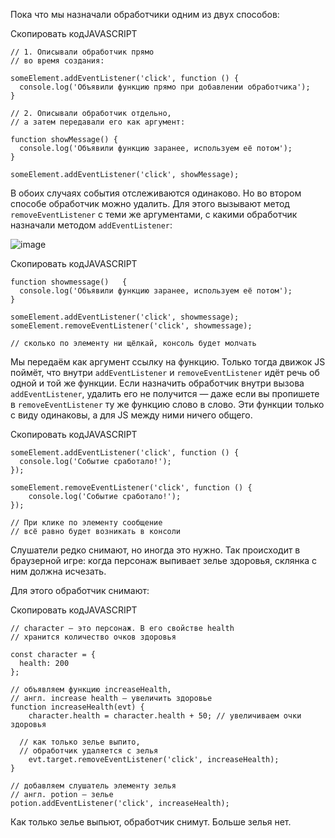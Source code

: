 

Пока что мы назначали обработчики одним из двух способов:

Скопировать кодJAVASCRIPT

```
// 1. Описывали обработчик прямо
// во время создания:

someElement.addEventListener('click', function () {
  console.log('Объявили функцию прямо при добавлении обработчика');
}

// 2. Описывали обработчик отдельно,
// а затем передавали его как аргумент:

function showMessage() {
  console.log('Объявили функцию заранее, используем её потом');
}

someElement.addEventListener('click', showMessage); 
```

В обоих случаях события отслеживаются одинаково. Но во втором способе обработчик можно удалить. Для этого вызывают метод `removeEventListener` с теми же аргументами, с какими обработчик назначали методом `addEventListener`:

![image](https://pictures.s3.yandex.net/resources/actions-35_1588446506.png)

Скопировать кодJAVASCRIPT

```
function showmessage()   {
  console.log('Объявили функцию заранее, используем её потом');
}

someElement.addEventListener('click', showmessage);
someElement.removeEventListener('click', showmessage);

// cколько по элементу ни щёлкай, консоль будет молчать 
```

Мы передаём как аргумент ссылку на функцию. Только тогда движок JS поймёт, что внутри `addEventListener` и `removeEventListener` идёт речь об одной и той же функции. Если назначить обработчик внутри вызова `addEventListener`, удалить его не получится — даже если вы пропишете в `removeEventListener` ту же функцию слово в слово. Эти функции только с виду одинаковы, а для JS между ними ничего общего.

Скопировать кодJAVASCRIPT

```
someElement.addEventListener('click', function () {
  console.log('Событие сработало!');
});

someElement.removeEventListener('click', function () {
    console.log('Событие сработало!');
});

// При клике по элементу сообщение
// всё равно будет возникать в консоли 
```

Слушатели редко снимают, но иногда это нужно. Так происходит в браузерной игре: когда персонаж выпивает зелье здоровья, склянка с ним должна исчезать.

Для этого обработчик снимают:

Скопировать кодJAVASCRIPT

```
// character — это персонаж. В его свойстве health
// хранится количество очков здоровья

const character = {
  health: 200
};

// объявляем функцию increaseHealth,
// англ. increase health — увеличить здоровье
function increaseHealth(evt) {
    character.health = character.health + 50; // увеличиваем очки здоровья

  // как только зелье выпито,
  // обработчик удаляется с зелья
    evt.target.removeEventListener('click', increaseHealth);
}

// добавляем слушатель элементу зелья
// англ. potion — зелье
potion.addEventListener('click', increaseHealth); 
```

Как только зелье выпьют, обработчик снимут. Больше зелья нет.